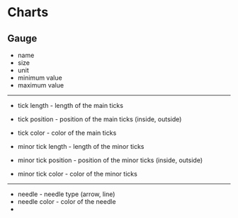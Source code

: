 # Charts

## Gauge

* name
* size
* unit
* minimum value
* maximum value

----

* tick length - length of the main ticks
* tick position - position of the main ticks (inside, outside)
* tick color - color of the main ticks

* minor tick length - length of the minor ticks
* minor tick position - position of the minor ticks (inside, outside)
* minor tick color - color of the minor ticks

----

* needle - needle type (arrow, line)
* needle color - color of the needle
* 